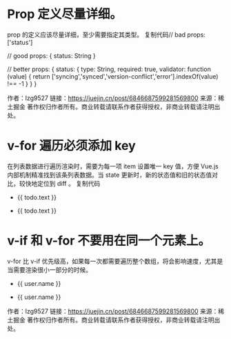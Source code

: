 # Prop 定义尽量详细。
prop 的定义应该尽量详细，至少需要指定其类型。
复制代码// bad
props: ['status']

// good
props: {
  status: String
}

// better
props: {
  status: {
    type: String,
    required: true,
    validator: function (value) {
      return ['syncing','synced','version-conflict','error'].indexOf(value) !== -1
    }
  }
}


作者：lzg9527
链接：https://juejin.cn/post/6846687599281569800
来源：稀土掘金
著作权归作者所有。商业转载请联系作者获得授权，非商业转载请注明出处。

# v-for 遍历必须添加 key
在列表数据进行遍历渲染时，需要为每一项 item 设置唯一 key 值，方便 Vue.js 内部机制精准找到该条列表数据。当 state 更新时，新的状态值和旧的状态值对比，较快地定位到 diff 。
复制代码<!-- bad -->
<ul>
  <li v-for="todo in todos">{{ todo.text }}</li>
</ul>

<!-- good -->
<ul>
  <li v-for="todo in todos" :key="todo.id">{{ todo.text }}</li>
</ul>

# v-if 和 v-for 不要用在同一个元素上。
v-for 比 v-if 优先级高，如果每一次都需要遍历整个数组，将会影响速度，尤其是当需要渲染很小一部分的时候。
<!-- bad -->
<ul>
  <li v-for="user in users" v-if="shouldShowUsers" :key="user.id">{{ user.name }}</li>
</ul>

<!-- good -->
<ul v-if="shouldShowUsers">
  <li v-for="user in users" :key="user.id">{{ user.name }}</li>
</ul>


作者：lzg9527
链接：https://juejin.cn/post/6846687599281569800
来源：稀土掘金
著作权归作者所有。商业转载请联系作者获得授权，非商业转载请注明出处。

